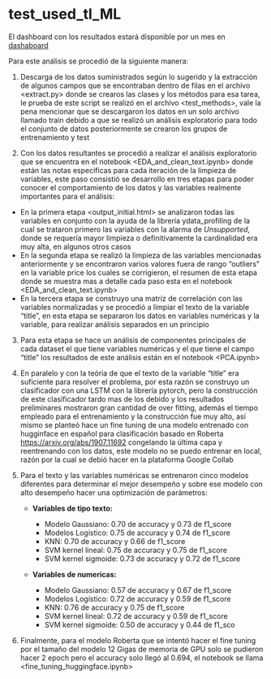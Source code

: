 # test_used_tl_ML

El dashboard con los resultados estará disponible por un mes en [dashaboard](http://34.234.65.130:8501/)

Para este análisis se procedió de la siguiente manera:

1. Descarga de los datos suministrados según lo sugerido y la extracción de algunos campos que se encontraban dentro de filas en el archivo <extract.py> donde se crearos las clases y los métodos para esa tarea, le prueba de este script se realizó en el archivo <test_methods>, vale la pena mencionar que se descargaron los datos en un solo archivo llamado train debido a que se realizó un análisis exploratorio para todo el conjunto de datos posteriormente se crearon los grupos de entrenamiento y test

2. Con los datos resultantes se procedió a realizar el análisis exploratorio que se encuentra en el notebook <EDA_and_clean_text.ipynb> donde están las notas especificas para cada iteración de la limpieza de variables, este paso consistió se desarrollo en tres etapas para poder conocer el comportamiento de los datos y las variables realmente importantes para el análisis:
* En la primera etapa <output_initial.html> se analizaron todas las variables en conjunto con la ayuda de la librería ydata_profiling de la cual se trataron primero las variables con la alarma de *Unsupported*, donde se requería mayor limpieza o definitivamente la cardinalidad era muy alta, en algunos otros casos
* En la segunda etapa se realizó la limpieza de las variables mencionadas anteriormente y se encontraron varios valores fuera de rango “outliers” en la variable price los cuales se corrigieron, el resumen de esta etapa donde se muestra mas a detalle cada paso esta en el notebook <EDA_and_clean_text.ipynb>
* En la tercera etapa se construyo una matriz de correlación con las variables normalizadas y se procedió a limpiar el texto de la variable “title”, en esta etapa se separaron los datos en variables numéricas y la variable, para realizar análisis separados en un principio

3. Para esta etapa se hace un análisis de componentes principales de cada dataset el que tiene variables numéricas y el que tiene el campo “title” los resultados de este análisis están en el notebook <PCA.ipynb>

4. En paralelo y con la teória de que el texto de la variable “title” era suficiente para resolver el problema, por esta razón se construyo un clasificador con una LSTM con la librería pytorch, pero la construcción de este clasificador tardo mas de los debido y los resultados preliminares mostraron gran cantidad de over fitting, además el tiempo empleado para el entrenamiento y la construcción fue muy alto, así mismo se planteó hace un fine tuning de una modelo entrenado con hugginface  en español para clasificación basado en Roberta <https://arxiv.org/abs/1907.11692> congelando la última capa y reentrenando con los datos, este modelo no se puedo entrenar en local, razón por la cual se debió hacer en la plataforma Google Collab

5. Para el texto y las variables numéricas se entrenaron cinco modelos diferentes para determinar el mejor desempeño y sobre ese modelo con alto desempeño hacer una optimización de parámetros:
   * **Variables de tipo texto:**
     * Modelo Gaussiano: 0.70 de accuracy y 0.73 de f1_score
     * Modelos Logístico: 0.75 de accuracy y 0.74 de f1_score
     * KNN: 0.70 de accuracy y 0.66 de f1_score
     * SVM kernel lineal: 0.75 de accuracy y 0.75 de f1_score
     * SVM kernel sigmoide: 0.73 de accuracy y 0.72 de f1_score

   * **Variables de numericas:**
     * Modelo Gaussiano: 0.57 de accuracy y 0.67 de f1_score
     * Modelos Logístico: 0.72 de accuracy y 0.59 de f1_score
     * KNN: 0.76 de accuracy y 0.75 de f1_score
     * SVM kernel lineal: 0.72 de accuracy y 0.59 de f1_score
     * SVM kernel sigmoide: 0.50 de accuracy y 0.44 de f1_sco

7. Finalmente, para el modelo Roberta que se intentó hacer el fine tuning  por el tamaño del modelo 12 Gigas de memoria de GPU solo se pudieron hacer 2 epoch pero el accuracy solo llegó al 0.694, el notebook se llama <fine_tuning_huggingface.ipynb>